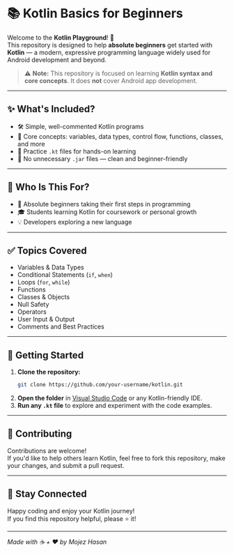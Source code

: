 # 📚 Kotlin Basics for Beginners

Welcome to the **Kotlin Playground**! 🎉  
This repository is designed to help **absolute beginners** get started with **Kotlin** — a modern, expressive programming language widely used for Android development and beyond.

> ⚠️ **Note:** This repository is focused on learning **Kotlin syntax and core concepts**. It does **not** cover Android app development.

---

## ✨ What's Included?

- 🛠️ Simple, well-commented Kotlin programs  
- 📌 Core concepts: variables, data types, control flow, functions, classes, and more  
- 🧠 Practice `.kt` files for hands-on learning  
- 🚫 No unnecessary `.jar` files — clean and beginner-friendly

---

## 🤔 Who Is This For?

- 🐣 Absolute beginners taking their first steps in programming  
- 🎓 Students learning Kotlin for coursework or personal growth  
- 💡 Developers exploring a new language

---

## ✅ Topics Covered

- Variables & Data Types  
- Conditional Statements (`if`, `when`)  
- Loops (`for`, `while`)  
- Functions  
- Classes & Objects  
- Null Safety  
- Operators  
- User Input & Output  
- Comments and Best Practices

---

## 🚀 Getting Started

1. **Clone the repository:**  
   ```sh
   git clone https://github.com/your-username/kotlin.git
   ```
2. **Open the folder** in [Visual Studio Code](https://code.visualstudio.com/) or any Kotlin-friendly IDE.
3. **Run any `.kt` file** to explore and experiment with the code examples.

---

## 🤝 Contributing

Contributions are welcome!  
If you'd like to help others learn Kotlin, feel free to fork this repository, make your changes, and submit a pull request.

---

## 🌟 Stay Connected

Happy coding and enjoy your Kotlin journey!  
If you find this repository helpful, please ⭐️ it!

---

_Made with ☕ + ❤️ by Mojez Hasan_
